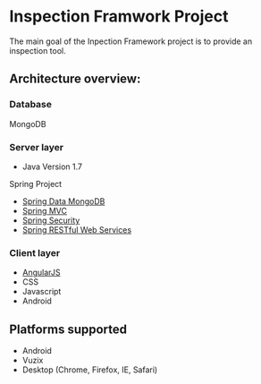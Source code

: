 # Inspection Framwork Project

The main goal of the Inpection Framework project is to provide an inspection tool.

## Architecture overview:

### Database

MongoDB

### Server layer

* Java Version 1.7

Spring Project

* [Spring Data MongoDB](http://projects.spring.io/spring-data-mongodb/)
* [Spring MVC](http://projects.spring.io/spring-framework/)
* [Spring Security](http://projects.spring.io/spring-security/)
* [Spring RESTful Web Services](http://projects.spring.io/spring-hateoas/)

### Client layer

* [AngularJS](http://angularjs.org/)
* CSS
* Javascript
* Android

## Platforms supported

* Android
* Vuzix 
* Desktop (Chrome, Firefox, IE, Safari)
